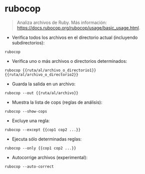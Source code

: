 # rubocop

> Analiza archivos de Ruby.
> Más información: <https://docs.rubocop.org/rubocop/usage/basic_usage.html>.

- Verifica todos los archivos en el directorio actual (incluyendo subdirectorios):

`rubocop`

- Verifica uno o más archivos o directorios determinados:

`rubocop {{ruta/al/archivo_o_directorio1}} {{ruta/al/archivo_o_directorio2}}`

- Guarda la salida en un archivo:

`rubocop --out {{ruta/al/archivo}}`

- Muestra la lista de cops (reglas de análisis):

`rubocop --show-cops`

- Excluye una regla:

`rubocop --except {{cop1 cop2 ...}}`

- Ejecuta sólo determinadas reglas:

`rubocop --only {{cop1 cop2 ...}}`

- Autocorrige archivos (experimental):

`rubocop --auto-correct`
